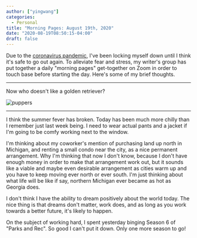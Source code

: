 ```yaml
---
author: ["yingwang"]
categories:
  - Personal
title: "Morning Pages: August 19th, 2020"
date: "2020-08-19T08:50:15-04:00"
draft: false
---
```


Due to the [coronavirus
pandemic](https://en.wikipedia.org/wiki/2019-20_coronavirus_pandemic), I've been
locking myself down until I think it's safe to go out again. To alleviate fear
and stress, my writer's group has put together a daily "morning pages"
get-together on Zoom in order to touch base before starting the day. Here's some
of my brief thoughts.

---

Now who doesn't like a golden retriever?

![puppers](/img/posts/2020/08/19/morning_pages.jpg)

---

I think the summer fever has broken. Today has been much more chilly than I
remember just last week being. I need to wear actual pants and a jacket if I'm
going to be comfy working next to the window.

I'm thinking about my coworker's mention of purchasing land up north in
Michigan, and renting a small condo near the city, as a nice permanent
arrangement. Why I'm thinking that now I don't know, because I don't have enough
money in order to make that arrangement work out, but it sounds like a viable
and maybe even desirable arrangement as cities warm up and you have to keep
moving ever north or ever south. I'm just thinking about what life will be like
if say, northern Michigan ever became as hot as Georgia does.

I don't think I have the ability to dream positively about the world today. The
nice thing is that dreams don't matter, work does, and as long as you work
towards a better future, it's likely to happen.

On the subject of working hard, I spent yesterday binging Season 6 of "Parks and
Rec". So good I can't put it down. Only one more season to go!
